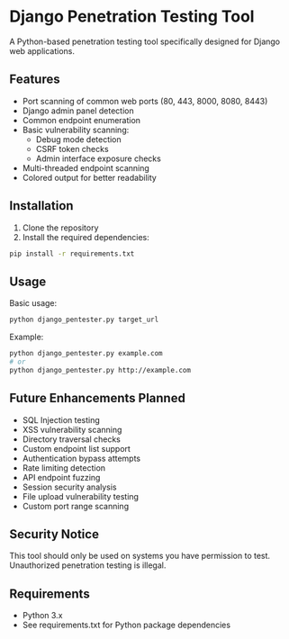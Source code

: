# Django Penetration Testing Tool

A Python-based penetration testing tool specifically designed for Django web applications.

## Features

- Port scanning of common web ports (80, 443, 8000, 8080, 8443)
- Django admin panel detection
- Common endpoint enumeration
- Basic vulnerability scanning:
  - Debug mode detection
  - CSRF token checks
  - Admin interface exposure checks
- Multi-threaded endpoint scanning
- Colored output for better readability

## Installation

1. Clone the repository
2. Install the required dependencies:
```bash
pip install -r requirements.txt
```

## Usage

Basic usage:
```bash
python django_pentester.py target_url
```

Example:
```bash
python django_pentester.py example.com
# or
python django_pentester.py http://example.com
```

## Future Enhancements Planned

- SQL Injection testing
- XSS vulnerability scanning
- Directory traversal checks
- Custom endpoint list support
- Authentication bypass attempts
- Rate limiting detection
- API endpoint fuzzing
- Session security analysis
- File upload vulnerability testing
- Custom port range scanning

## Security Notice

This tool should only be used on systems you have permission to test. Unauthorized penetration testing is illegal.

## Requirements

- Python 3.x
- See requirements.txt for Python package dependencies
